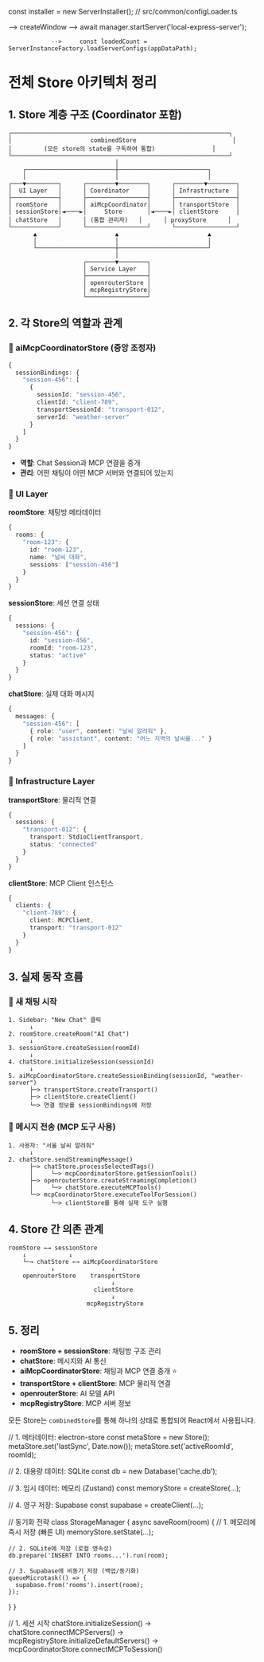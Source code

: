 const installer = new ServerInstaller();
// src/common/configLoader.ts





-->
createWindow    -->  await manager.startServer('local-express-server');

                -->     const loadedCount = ServerInstanceFactory.loadServerConfigs(appDataPath);


# 전체 Store 아키텍처 정리

## 1. Store 계층 구조 (Coordinator 포함)

```
┌─────────────────────────────────────────────────────────────┐
│                      combinedStore                           │
│         (모든 store의 state를 구독하여 통합)                │
└─────────────────────────────────────────────────────────────┘
                              │
    ┌─────────────────────────┼─────────────────────────┐
    │                         │                         │
┌───▼─────────┐      ┌────────▼────────┐      ┌────────▼────────┐
│  UI Layer   │      │ Coordinator     │      │ Infrastructure  │
├─────────────┤      ├─────────────────┤      ├─────────────────┤
│ roomStore   │      │ aiMcpCoordinator│      │ transportStore  │
│ sessionStore│◄────►│     Store       │◄────►│ clientStore     │
│ chatStore   │      │ (통합 관리자)   │      │ proxyStore      │
└─────────────┘      └─────────────────┘      └─────────────────┘
       ▲                      ▲                         ▲
       │                      │                         │
       └──────────────────────┼─────────────────────────┘
                              │
                     ┌────────▼────────┐
                     │ Service Layer   │
                     ├─────────────────┤
                     │ openrouterStore │
                     │ mcpRegistryStore│
                     └─────────────────┘
```

## 2. 각 Store의 역할과 관계

### 🎯 aiMcpCoordinatorStore (중앙 조정자)
```typescript
{
  sessionBindings: {
    "session-456": [
      {
        sessionId: "session-456",
        clientId: "client-789",
        transportSessionId: "transport-012",
        serverId: "weather-server"
      }
    ]
  }
}
```
- **역할**: Chat Session과 MCP 연결을 중개
- **관리**: 어떤 채팅이 어떤 MCP 서버와 연결되어 있는지

### 📝 UI Layer
**roomStore**: 채팅방 메타데이터
```typescript
{
  rooms: {
    "room-123": {
      id: "room-123",
      name: "날씨 대화",
      sessions: ["session-456"]
    }
  }
}
```

**sessionStore**: 세션 연결 상태
```typescript
{
  sessions: {
    "session-456": {
      id: "session-456",
      roomId: "room-123",
      status: "active"
    }
  }
}
```

**chatStore**: 실제 대화 메시지
```typescript
{
  messages: {
    "session-456": [
      { role: "user", content: "날씨 알려줘" },
      { role: "assistant", content: "어느 지역의 날씨를..." }
    ]
  }
}
```

### 🔧 Infrastructure Layer
**transportStore**: 물리적 연결
```typescript
{
  sessions: {
    "transport-012": {
      transport: StdioClientTransport,
      status: "connected"
    }
  }
}
```

**clientStore**: MCP Client 인스턴스
```typescript
{
  clients: {
    "client-789": {
      client: MCPClient,
      transport: "transport-012"
    }
  }
}
```

## 3. 실제 동작 흐름

### 🚀 새 채팅 시작
```
1. Sidebar: "New Chat" 클릭
      ↓
2. roomStore.createRoom("AI Chat")
      ↓
3. sessionStore.createSession(roomId)
      ↓
4. chatStore.initializeSession(sessionId)
      ↓
5. aiMcpCoordinatorStore.createSessionBinding(sessionId, "weather-server")
      ├─> transportStore.createTransport()
      ├─> clientStore.createClient()
      └─> 연결 정보를 sessionBindings에 저장
```

### 💬 메시지 전송 (MCP 도구 사용)
```
1. 사용자: "서울 날씨 알려줘"
      ↓
2. chatStore.sendStreamingMessage()
      ├─> chatStore.processSelectedTags()
      │     └─> mcpCoordinatorStore.getSessionTools()
      ├─> openrouterStore.createStreamingCompletion()
      │     └─> chatStore.executeMCPTools()
      └─> mcpCoordinatorStore.executeToolForSession()
            └─> clientStore를 통해 실제 도구 실행
```

## 4. Store 간 의존 관계

```
roomStore ←→ sessionStore
    ↓            ↓
    └─→ chatStore ←→ aiMcpCoordinatorStore
            ↓                ↓
    openrouterStore    transportStore
                             ↓
                        clientStore
                             ↓
                      mcpRegistryStore
```

## 5. 정리

- **roomStore + sessionStore**: 채팅방 구조 관리
- **chatStore**: 메시지와 AI 통신
- **aiMcpCoordinatorStore**: 채팅과 MCP 연결 중개 ⭐
- **transportStore + clientStore**: MCP 물리적 연결
- **openrouterStore**: AI 모델 API
- **mcpRegistryStore**: MCP 서버 정보

모든 Store는 `combinedStore`를 통해 하나의 상태로 통합되어 React에서 사용됩니다.





// 1. 메타데이터: electron-store
const metaStore = new Store();
metaStore.set('lastSync', Date.now());
metaStore.set('activeRoomId', roomId);

// 2. 대용량 데이터: SQLite
const db = new Database('cache.db');

// 3. 임시 데이터: 메모리 (Zustand)
const memoryStore = createStore(...);

// 4. 영구 저장: Supabase
const supabase = createClient(...);

// 동기화 전략
class StorageManager {
  async saveRoom(room) {
    // 1. 메모리에 즉시 저장 (빠른 UI)
    memoryStore.setState(...);
    
    // 2. SQLite에 저장 (로컬 영속성)
    db.prepare('INSERT INTO rooms...').run(room);
    
    // 3. Supabase에 비동기 저장 (백업/동기화)
    queueMicrotask(() => {
      supabase.from('rooms').insert(room);
    });
  }
}

// 1. 세션 시작
chatStore.initializeSession()
  → chatStore.connectMCPServers()
    → mcpRegistryStore.initializeDefaultServers()
    → mcpCoordinatorStore.connectMCPToSession()
